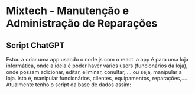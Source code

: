 # Mixtech - Manutenção e Administração de Reparações

## Script ChatGPT

Estou a criar uma app usando o node js com o react. a app é para uma loja informática, onde a ideia é poder haver vários users (funcionários da loja), onde possam adicionar, editar, eliminar, conultar,.... ou seja, manipular a loja. Isto é, manipular funcionários, clientes, equipamentos, reparações,..... Atualmente tenho o script da base de dados assim:
